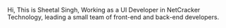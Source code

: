 Hi, This is Sheetal Singh, Working as a UI Developer in NetCracker Technology, leading a small team of front-end and back-end developers.

<!---
singh-sheetal/singh-sheetal is a ✨ special ✨ repository because its `README.md` (this file) appears on your GitHub profile.
You can click the Preview link to take a look at your changes.
--->
